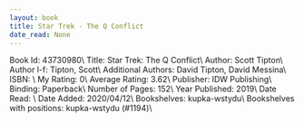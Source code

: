 ```yaml
---
layout: book
title: Star Trek - The Q Conflict
date_read: None
---
```


Book Id: 43730980\ 
Title: Star Trek: The Q Conflict\ 
Author: Scott Tipton\ 
Author l-f: Tipton, Scott\ 
Additional Authors: David Tipton, David Messina\ 
ISBN: \ 
My Rating: 0\ 
Average Rating: 3.62\ 
Publisher: IDW Publishing\ 
Binding: Paperback\ 
Number of Pages: 152\ 
Year Published: 2019\ 
Date Read: \ 
Date Added: 2020/04/12\ 
Bookshelves: kupka-wstydu\ 
Bookshelves with positions: kupka-wstydu (#1194)\ 

